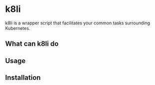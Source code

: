 # k8li

k8li is a wrapper script that facilitates your common tasks surrounding Kubernetes. 

## What can k8li do

## Usage

## Installation